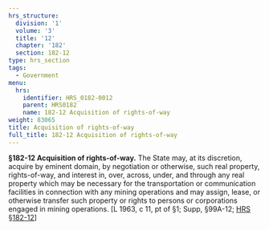 ```yaml
---
hrs_structure:
  division: '1'
  volume: '3'
  title: '12'
  chapter: '182'
  section: 182-12
type: hrs_section
tags:
  - Government
menu:
  hrs:
    identifier: HRS_0182-0012
    parent: HRS0182
    name: 182-12 Acquisition of rights-of-way
weight: 83065
title: Acquisition of rights-of-way
full_title: 182-12 Acquisition of rights-of-way
---
```

**§182-12 Acquisition of rights-of-way.** The State may, at its discretion, acquire by eminent domain, by negotiation or otherwise, such real property, rights-of-way, and interest in, over, across, under, and through any real property which may be necessary for the transportation or communication facilities in connection with any mining operations and may assign, lease, or otherwise transfer such property or rights to persons or corporations engaged in mining operations. [L 1963, c 11, pt of §1; Supp, §99A-12; [HRS §182-12](/title-12/chapter-182/section-182-12/)]
